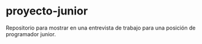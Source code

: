 # proyecto-junior
Repositorio para mostrar en una entrevista de trabajo para una posición de programador junior.
